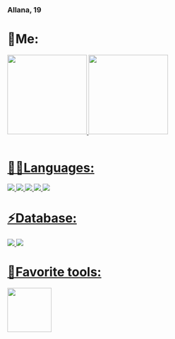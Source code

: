 ### Allana, 19

<h1>📌Me: </h1>
<div>
  <a href="https://github.com/allanaamaral">
  <img height="180em" src="https://github-readme-stats.vercel.app/api?username=allanaamaral&show_icons=true&theme=dark&include_all_commits=true&count_private=true"/>
  <img height="180em" src="https://github-readme-stats.vercel.app/api/top-langs/?username=allanaamaral&layout=compact&langs_count=7&theme=dark"/>
</div>
  <br />
  
  <div><h1>👩‍💻Languages:</h1></div>
 <div style="display: inline_block">
  <img src="https://img.shields.io/badge/HTML5-E34F26?style=for-the-badge&logo=html5&logoColor=white" />
  <img src="https://img.shields.io/badge/CSS3-1572B6?style=for-the-badge&logo=css3&logoColor=white" />
  <img src="https://img.shields.io/badge/JavaScript-323330?style=for-the-badge&logo=javascript&logoColor=F7DF1E" />
  <img src="https://img.shields.io/badge/Go-00ADD8?style=for-the-badge&logo=go&logoColor=white" />
  <img src="https://img.shields.io/badge/Ruby-CC342D?style=for-the-badge&logo=ruby&logoColor=white" />
</div>
  
<div><h1>⚡Database:</h1></div>
  <div style="display: inline_block">
  <img src="https://img.shields.io/badge/PostgreSQL-316192?style=for-the-badge&logo=postgresql&logoColor=white" />
  <img src="https://img.shields.io/badge/Oracle-F80000?style=for-the-badge&logo=Oracle&logoColor=white" />
</div>

<div>
<h1>💖Favorite tools:</h1>
<img heigth="100px" width="100px" src="https://upload.wikimedia.org/wikipedia/commons/thumb/d/d6/Ada_Mascot_with_slogan.svg/1200px-Ada_Mascot_with_slogan.svg.png" />
</div>
